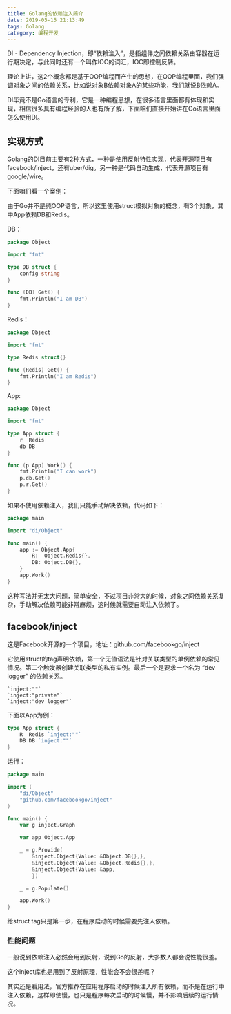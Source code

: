 ```yaml
---
title: Golang的依赖注入简介
date: 2019-05-15 21:13:49
tags: Golang
category: 编程开发
---
```


DI - Dependency Injection，即“依赖注入”，是指组件之间依赖关系由容器在运行期决定，与此同时还有一个叫作IOC的词汇，IOC即控制反转。

理论上讲，这2个概念都是基于OOP编程而产生的思想，在OOP编程里面，我们强调对象之间的依赖关系，比如说对象B依赖对象A的某些功能，我们就说B依赖A。

DI毕竟不是Go语言的专利，它是一种编程思想，在很多语言里面都有体现和实现，相信很多具有编程经验的人也有所了解，下面咱们直接开始讲在Go语言里面怎么使用DI。

<!--more-->

## 实现方式
Golang的DI目前主要有2种方式，一种是使用反射特性实现，代表开源项目有facebook/inject，还有uber/dig。另一种是代码自动生成，代表开源项目有google/wire。

下面咱们看一个案例：

由于Go并不是纯OOP语言，所以这里使用struct模拟对象的概念，有3个对象，其中App依赖DB和Redis。

DB：
```go
package Object

import "fmt"

type DB struct {
    config string
}

func (DB) Get() {
    fmt.Println("I am DB")
}
```

Redis：
```go
package Object

import "fmt"

type Redis struct{}

func (Redis) Get() {
    fmt.Println("I am Redis")
}
```
App:
```go
package Object

import "fmt"

type App struct {
    r  Redis
    db DB
}

func (p App) Work() {
    fmt.Println("I can work")
    p.db.Get()
    p.r.Get()
}
```
如果不使用依赖注入，我们只能手动解决依赖，代码如下：
```go
package main

import "di/Object"

func main() {
    app := Object.App{
        R:  Object.Redis{},
        DB: Object.DB{},
    }
    app.Work()
}
```
这种写法并无太大问题，简单安全，不过项目非常大的时候，对象之间依赖关系复杂，手动解决依赖可能非常麻烦，这时候就需要自动注入依赖了。


## facebook/inject

这是Facebook开源的一个项目，地址：github.com/facebookgo/inject

它使用struct的tag声明依赖，第一个无值语法是针对关联类型的单例依赖的常见情况。第二个触发器创建关联类型的私有实例。最后一个是要求一个名为 “dev logger” 的依赖关系。
```
`inject:""`
`inject:"private"`
`inject:"dev logger"`
```

下面以App为例：
```go
type App struct {
    R  Redis `inject:""`
    DB DB `inject:""`
}
```
运行：
```go
package main

import (
    "di/Object"
    "github.com/facebookgo/inject"
)

func main() {
    var g inject.Graph

    var app Object.App

    _ = g.Provide(
        &inject.Object{Value: &Object.DB{},},
        &inject.Object{Value: &Object.Redis{},},
        &inject.Object{Value: &app,
        })

    _ = g.Populate()

    app.Work()
}
```
给struct tag只是第一步，在程序启动的时候需要先注入依赖。

### 性能问题
一般说到依赖注入必然会用到反射，说到Go的反射，大多数人都会说性能很差。

这个inject库也是用到了反射原理，性能会不会很差呢？

其实还是看用法，官方推荐在应用程序启动的时候注入所有依赖，而不是在运行中注入依赖，这样即使慢，也只是程序每次启动的时候慢，并不影响后续的运行情况。
